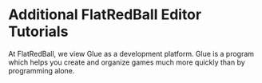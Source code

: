 # Additional FlatRedBall Editor Tutorials

At FlatRedBall, we view Glue as a development platform. Glue is a program which helps you create and organize games much more quickly than by programming alone.
